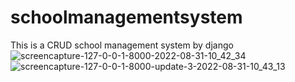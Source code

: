 # schoolmanagementsystem
This is a CRUD school management system by django
![screencapture-127-0-0-1-8000-2022-08-31-10_42_34](https://user-images.githubusercontent.com/43343558/187595276-8645aac5-b0f2-4c78-a670-3c8af1b95591.png)
![screencapture-127-0-0-1-8000-update-3-2022-08-31-10_43_13](https://user-images.githubusercontent.com/43343558/187595295-ca8eed1e-c659-4585-b557-61da5fc5d627.png)
